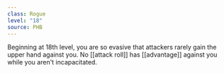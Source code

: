 ```yaml
---
class: Rogue
level: "18"
source: PHB
---
```


Beginning at 18th level, you are so evasive that attackers rarely gain the upper hand against you. No [[attack roll]] has [[advantage]] against you while you aren't incapacitated.
